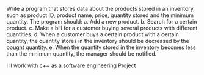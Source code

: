Write a program that stores data about the products stored in an inventory, such as product ID, product name, price, quantity stored and the minimum quantity. The program should:
a. Add a new product.
b. Search for a certain product.
c. Make a bill for a customer buying several products with different quantities.
d. When a customer buys a certain product with a certain quantity, the quantity stores in the inventory should be decreased by the bought quantity.
e. When the quantity stored in the inventory becomes less than the minimum quantity, the manager should be notified.


I ll work with c++ as a software engineering Project
